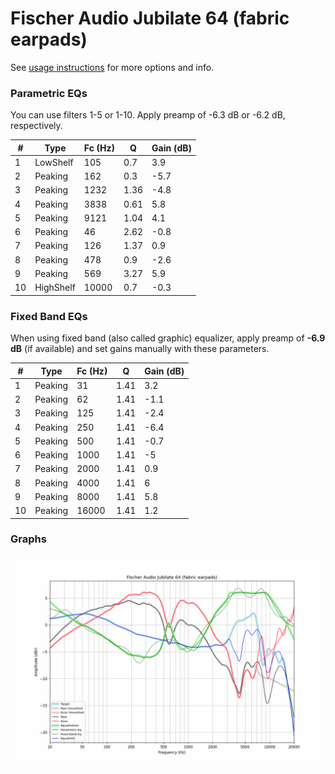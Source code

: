 # Fischer Audio Jubilate 64 (fabric earpads)
See [usage instructions](https://github.com/jaakkopasanen/AutoEq#usage) for more options and info.

### Parametric EQs
You can use filters 1-5 or 1-10. Apply preamp of -6.3 dB or -6.2 dB, respectively.

|   # | Type      |   Fc (Hz) |    Q |   Gain (dB) |
|-----|-----------|-----------|------|-------------|
|   1 | LowShelf  |       105 | 0.7  |         3.9 |
|   2 | Peaking   |       162 | 0.3  |        -5.7 |
|   3 | Peaking   |      1232 | 1.36 |        -4.8 |
|   4 | Peaking   |      3838 | 0.61 |         5.8 |
|   5 | Peaking   |      9121 | 1.04 |         4.1 |
|   6 | Peaking   |        46 | 2.62 |        -0.8 |
|   7 | Peaking   |       126 | 1.37 |         0.9 |
|   8 | Peaking   |       478 | 0.9  |        -2.6 |
|   9 | Peaking   |       569 | 3.27 |         5.9 |
|  10 | HighShelf |     10000 | 0.7  |        -0.3 |

### Fixed Band EQs
When using fixed band (also called graphic) equalizer, apply preamp of **-6.9 dB** (if available) and set gains manually with these parameters.

|   # | Type    |   Fc (Hz) |    Q |   Gain (dB) |
|-----|---------|-----------|------|-------------|
|   1 | Peaking |        31 | 1.41 |         3.2 |
|   2 | Peaking |        62 | 1.41 |        -1.1 |
|   3 | Peaking |       125 | 1.41 |        -2.4 |
|   4 | Peaking |       250 | 1.41 |        -6.4 |
|   5 | Peaking |       500 | 1.41 |        -0.7 |
|   6 | Peaking |      1000 | 1.41 |        -5   |
|   7 | Peaking |      2000 | 1.41 |         0.9 |
|   8 | Peaking |      4000 | 1.41 |         6   |
|   9 | Peaking |      8000 | 1.41 |         5.8 |
|  10 | Peaking |     16000 | 1.41 |         1.2 |

### Graphs
![](./Fischer%20Audio%20Jubilate%2064%20(fabric%20earpads).png)
